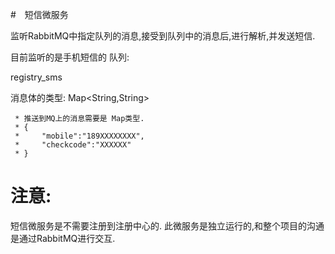 


#　短信微服务

监听RabbitMQ中指定队列的消息,接受到队列中的消息后,进行解析,并发送短信.

目前监听的是手机短信的 队列: 

registry_sms 

消息体的类型: Map<String,String> 

     * 推送到MQ上的消息需要是 Map类型.
     * {
     *     "mobile":"189XXXXXXXX",
     *     "checkcode":"XXXXXX"
     * }


# 注意:

短信微服务是不需要注册到注册中心的. 
此微服务是独立运行的,和整个项目的沟通是通过RabbitMQ进行交互.